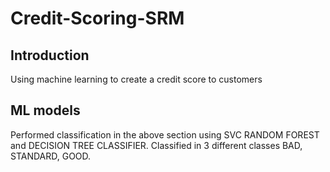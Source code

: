# Credit-Scoring-SRM
## Introduction
Using machine learning to create a credit score to customers

## ML models 
Performed classification in the above section using SVC RANDOM FOREST and DECISION TREE CLASSIFIER. Classified in 3 different classes BAD, STANDARD, GOOD.
